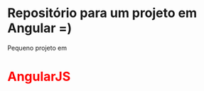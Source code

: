 <h1>Repositório para um projeto em Angular =) </h1>
Pequeno projeto em <h1 style="color:red">AngularJS</h1>
